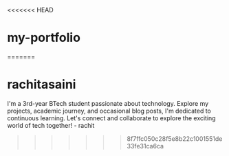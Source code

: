 <<<<<<< HEAD
# my-portfolio
=======
# rachitasaini
I'm a 3rd-year BTech student passionate about technology. Explore my projects, academic journey, and occasional blog posts, I'm dedicated to continuous learning. Let's connect and collaborate to explore the exciting world of tech together! - rachit 
>>>>>>> 8f7ffc050c28f5e8b22c1001551de33fe31ca6ca

